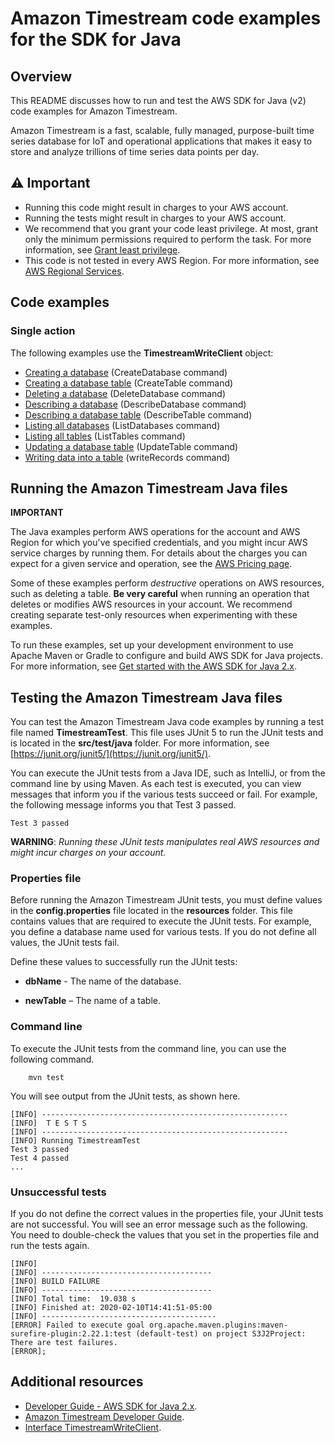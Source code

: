 # Amazon Timestream code examples for the SDK for Java

## Overview
This README discusses how to run and test the AWS SDK for Java (v2) code examples for Amazon Timestream.

Amazon Timestream is a fast, scalable, fully managed, purpose-built time series database for IoT and operational applications that makes it easy to store and analyze trillions of time series data points per day.

## ⚠️ Important
* Running this code might result in charges to your AWS account. 
* Running the tests might result in charges to your AWS account.
* We recommend that you grant your code least privilege. At most, grant only the minimum permissions required to perform the task. For more information, see [Grant least privilege](https://docs.aws.amazon.com/IAM/latest/UserGuide/best-practices.html#grant-least-privilege). 
* This code is not tested in every AWS Region. For more information, see [AWS Regional Services](https://aws.amazon.com/about-aws/global-infrastructure/regional-product-services).

## Code examples

### Single action

The following examples use the **TimestreamWriteClient** object:

- [Creating a database](https://github.com/awsdocs/aws-doc-sdk-examples/tree/main/javav2/example_code/timestream/src/main/java/com/timestream/write/CreateDatabase.java) (CreateDatabase command)
- [Creating a database table](https://github.com/awsdocs/aws-doc-sdk-examples/tree/main/javav2/example_code/timestream/src/main/java/com/timestream/write/CreateTable.java) (CreateTable command)
- [Deleting a database](https://github.com/awsdocs/aws-doc-sdk-examples/tree/main/javav2/example_code/timestream/src/main/java/com/timestream/write/DeleteDatabase.java) (DeleteDatabase command)
- [Describing a database](https://github.com/awsdocs/aws-doc-sdk-examples/tree/main/javav2/example_code/timestream/src/main/java/com/timestream/write/DescribeDatabase.java) (DescribeDatabase command)
- [Describing a database table](https://github.com/awsdocs/aws-doc-sdk-examples/tree/main/javav2/example_code/timestream/src/main/java/com/timestream/write/DescribeTable.java) (DescribeTable command)
- [Listing all databases](https://github.com/awsdocs/aws-doc-sdk-examples/tree/main/javav2/example_code/timestream/src/main/java/com/timestream/write/write/ListDatabases.java) (ListDatabases command)
- [Listing all tables](https://github.com/awsdocs/aws-doc-sdk-examples/tree/main/javav2/example_code/timestream/src/main/java/com/timestream/write/ListTables.java) (ListTables command)
- [Updating a database table](https://github.com/awsdocs/aws-doc-sdk-examples/tree/main/javav2/example_code/timestream/src/main/java/com/timestream/write/write/UpdateTable.java) (UpdateTable command)
- [Writing data into a table](https://github.com/awsdocs/aws-doc-sdk-examples/tree/main/javav2/example_code/timestream/src/main/java/com/timestream/write/WriteData.java) (writeRecords command)


## Running the Amazon Timestream Java files

**IMPORTANT**

The Java examples perform AWS operations for the account and AWS Region for which you've specified credentials, and you might incur AWS service charges by running them. For details about the charges you can expect for a given service and operation, see the [AWS Pricing page](https://aws.amazon.com/pricing/).   

Some of these examples perform *destructive* operations on AWS resources, such as deleting a table. **Be very careful** when running an operation that deletes or modifies AWS resources in your account. We recommend creating separate test-only resources when experimenting with these examples.

To run these examples, set up your development environment to use Apache Maven or Gradle to configure and build AWS SDK for Java projects. For more information, 
see [Get started with the AWS SDK for Java 2.x](https://docs.aws.amazon.com/sdk-for-java/latest/developer-guide/get-started.html).


 ## Testing the Amazon Timestream Java files

You can test the Amazon Timestream Java code examples by running a test file named **TimestreamTest**. This file uses JUnit 5 to run the JUnit tests and is located in the **src/test/java** folder. For more information, see [https://junit.org/junit5/](https://junit.org/junit5/).

You can execute the JUnit tests from a Java IDE, such as IntelliJ, or from the command line by using Maven. As each test is executed, you can view messages that inform you if the various tests succeed or fail. For example, the following message informs you that Test 3 passed.

	Test 3 passed

**WARNING**: _Running these JUnit tests manipulates real AWS resources and might incur charges on your account._

 ### Properties file
Before running the Amazon Timestream JUnit tests, you must define values in the **config.properties** file located in the **resources** folder. This file contains values that are required to execute the JUnit tests. For example, you define a database name used for various tests. If you do not define all values, the JUnit tests fail.

Define these values to successfully run the JUnit tests:

- **dbName** - The name of the database. 

- **newTable** – The name of a table.

### Command line
To execute the JUnit tests from the command line, you can use the following command.

		mvn test

You will see output from the JUnit tests, as shown here.

	[INFO] -------------------------------------------------------
	[INFO]  T E S T S
	[INFO] -------------------------------------------------------
	[INFO] Running TimestreamTest
	Test 3 passed
	Test 4 passed
	...
	

### Unsuccessful tests

If you do not define the correct values in the properties file, your JUnit tests are not successful. You will see an error message such as the following. You need to double-check the values that you set in the properties file and run the tests again.

	[INFO]
	[INFO] --------------------------------------
	[INFO] BUILD FAILURE
	[INFO] --------------------------------------
	[INFO] Total time:  19.038 s
	[INFO] Finished at: 2020-02-10T14:41:51-05:00
	[INFO] ---------------------------------------
	[ERROR] Failed to execute goal org.apache.maven.plugins:maven-surefire-plugin:2.22.1:test (default-test) on project S3J2Project:  There are test failures.
	[ERROR];
	
## Additional resources
* [Developer Guide - AWS SDK for Java 2.x](https://docs.aws.amazon.com/sdk-for-java/latest/developer-guide/get-started.html).
* [Amazon Timestream Developer Guide](https://docs.aws.amazon.com/timestream/latest/developerguide/what-is-timestream.html).
* [Interface TimestreamWriteClient](https://sdk.amazonaws.com/java/api/latest/software/amazon/awssdk/services/timestreamwrite/TimestreamWriteClient.html).	


